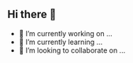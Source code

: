 ## Hi there 👋
- 🔭 I’m currently working on ...
- 🌱 I’m currently learning ...
- 👯 I’m looking to collaborate on ...

<!--
**Victor2403/Victor2403** is a ✨ _special_ ✨ repository because its `README.md` (this file) appears on your GitHub profile.

Here are some ideas to get you started:


- 🤔 I’m looking for help with ...
- 💬 Ask me about ...
- 📫 How to reach me: ...
- 😄 Pronouns: ...
- ⚡ Fun fact: ...
-->

